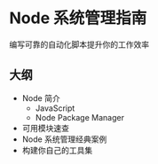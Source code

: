 # Node 系统管理指南

编写可靠的自动化脚本提升你的工作效率

## 大纲

 - Node 简介
   - JavaScript
   - Node Package Manager
 - 可用模块速查
 - Node 系统管理经典案例
 - 构建你自己的工具集
